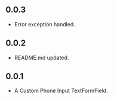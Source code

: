 ## 0.0.3

- Error exception handled.

## 0.0.2

- README.md updated.

## 0.0.1

- A Custom Phone Input TextFormField.

